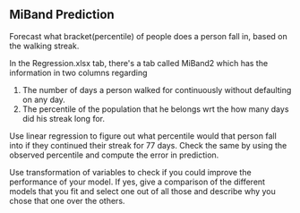 ## MiBand Prediction

Forecast what bracket(percentile) of people does a person fall in, based on the walking streak.

In the Regression.xlsx tab, there's a tab called MiBand2 which has the information in two columns regarding
1. The number of days a person walked for continuously without defaulting on any day.
2. The percentile of the population that he belongs wrt the how many days did his streak long for.

Use linear regression to figure out what percentile would that person fall into if they continued their streak for 77 days. 
Check the same by using the observed percentile and compute the error in prediction.

Use transformation of variables to check if you could improve the performance of your model. If yes, give a comparison
of the different models that you fit and select one out of all those and describe why you chose that one over the others.

